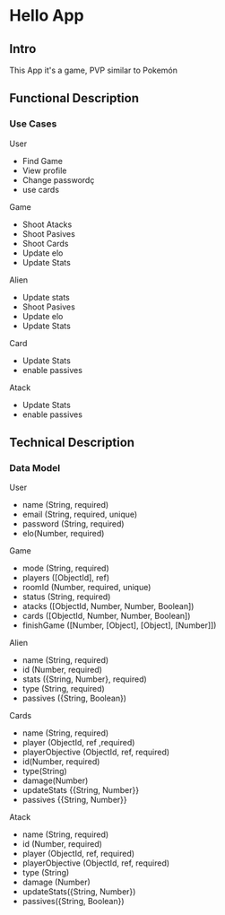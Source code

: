 # Hello App

## Intro

This App it's a game, PVP similar to Pokemón 

## Functional Description

### Use Cases

User
- Find Game
- View profile
- Change passwordç
- use cards

Game
- Shoot Atacks
- Shoot Pasives
- Shoot Cards
- Update elo
- Update Stats

Alien
- Update stats
- Shoot Pasives
- Update elo
- Update Stats

Card
- Update Stats
- enable passives

Atack
- Update Stats
- enable passives

## Technical Description

### Data Model

User
- name (String, required)
- email (String, required, unique)
- password (String, required)
- elo(Number, required)

Game
- mode (String, required)
- players ([ObjectId], ref)
- roomId (Number, required, unique)
- status (String, required)
- atacks ([ObjectId, Number, Number, Boolean])
- cards ([ObjectId, Number, Number, Boolean])
- finishGame ([Number, [Object], [Object], [Number]])

Alien
- name (String, required)
- id (Number, required)
- stats ({String, Number}, required)
- type (String, required)
- passives ({String, Boolean})

Cards
- name (String, required)
- player (ObjectId, ref ,required)
- playerObjective (ObjectId, ref, required)
- id(Number, required)
- type(String)
- damage(Number)
- updateStats {{String, Number}}
- passives {{String, Number}}

Atack
- name (String, required)
- id (Number, required)
- player (ObjectId, ref, required)
- playerObjective (ObjectId, ref, required)
- type (String)
- damage (Number)
- updateStats({String, Number})
- passives({String, Boolean})
